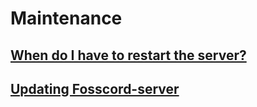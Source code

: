 # Maintenance

## [When do I have to restart the server?](restart.md)

## [Updating Fosscord-server](updating.md)